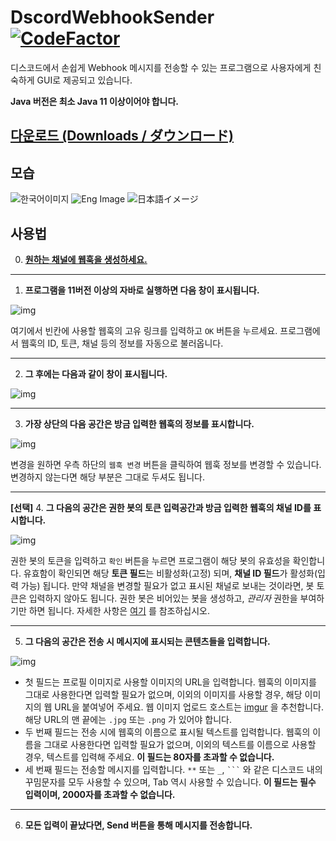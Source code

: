 # DscordWebhookSender [![CodeFactor](https://www.codefactor.io/repository/github/rkdrns4747/discordwebhooksender/badge/master?s=5b223cdbf6da97491863b9a4852bf46ad6a2c5c2)](https://www.codefactor.io/repository/github/rkdrns4747/discordwebhooksender/overview/master)

디스코드에서 손쉽게 Webhook 메시지를 전송할 수 있는 프로그램으로 사용자에게 친숙하게 GUI로 제공되고 있습니다.

**Java 버전은 최소 Java 11 이상이어야 합니다.**

## [다운로드 (Downloads / ダウンロード)](https://github.com/rkdrns4747/DiscordWebhookSender/releases)

## 모습

![한국어이미지](https://imgur.com/WgoMCBN.png) ![Eng Image](https://imgur.com/KmgUn1b.png) ![日本語イメージ](https://imgur.com/f4VFO2S.png)


## 사용법

0. **[원하는 채널에 웹훅을 생성하세요.](https://support.discord.com/hc/ko/articles/228383668-%EC%9B%B9%ED%9B%85%EC%9D%84-%EC%86%8C%EA%B0%9C%ED%95%A9%EB%8B%88%EB%8B%A4)**

---

1. **프로그램을 11버전 이상의 자바로 실행하면 다음 창이 표시됩니다.**

![img](https://imgur.com/k9HrGVP.png)

여기에서 빈칸에 사용할 웹훅의 고유 링크를 입력하고 `OK` 버튼을 누르세요. 프로그램에서 웹훅의 ID, 토큰, 채널 등의 정보를 자동으로 불러옵니다.

---

2. **그 후에는 다음과 같이 창이 표시됩니다.**

![img](https://imgur.com/jGQE3sR.png)

---

3. **가장 상단의 다음 공간은 방금 입력한 웹훅의 정보를 표시합니다.**

![img](https://imgur.com/8IOzoXn.png)

변경을 원하면 우측 하단의 `웹훅 변경` 버튼을 클릭하여 웹훅 정보를 변경할 수 있습니다. 변경하지 않는다면 해당 부분은 그대로 두셔도 됩니다.

---

**[선택]** 4. **그 다음의 공간은 권한 봇의 토큰 입력공간과 방금 입력한 웹훅의 채널 ID를 표시합니다.**

![img](https://imgur.com/KfhQsN6.png)

권한 봇의 토큰을 입력하고 `확인` 버튼을 누르면 프로그램이 해당 봇의 유효성을 확인합니다. 유효함이 확인되면 해당 **토큰 필드**는 비활성화(고정) 되며, **채널 ID 필드**가 활성화(입력 가능) 됩니다.
만약 채널을 변경할 필요가 없고 표시된 채널로 보내는 것이라면, 봇 토큰은 입력하지 않아도 됩니다. 권한 봇은 비어있는 봇을 생성하고, *관리자* 권한을 부여하기만 하면 됩니다. 자세한 사항은 [여기](https://abc.xyz) 를 참조하십시오.

---

5. **그 다음의 공간은 전송 시 메시지에 표시되는 콘텐츠들을 입력합니다.**

![img](https://imgur.com/A37UR6Z.png)


- 첫 필드는 프로필 이미지로 사용할 이미지의 URL을 입력합니다. 웹훅의 이미지를 그대로 사용한다면 입력할 필요가 없으며, 이외의 이미지를 사용할 경우, 해당 이미지의 웹 URL을 붙여넣어 주세요. 웹 이미지 업로드 호스트는 [imgur](https://imgur.com) 을 추천합니다. 해당 URL의 맨 끝에는 `.jpg` 또는 `.png` 가 있어야 합니다.
- 두 번째 필드는 전송 시에 웹훅의 이름으로 표시될 텍스트를 입력합니다. 웹훅의 이름을 그대로 사용한다면 입력할 필요가 없으며, 이외의 텍스트를 이름으로 사용할 경우, 텍스트를 입력해 주세요. **이 필드는 80자를 초과할 수 없습니다.**
- 세 번째 필드는 전송할 메시지를 입력합니다. `**` 또는 `_`, ` ``` ` 와 같은 디스코드 내의 꾸밈문자를 모두 사용할 수 있으며, Tab 역시 사용할 수 있습니다. **이 필드는 필수 입력이며, 2000자를 초과할 수 없습니다.**

---

6. **모든 입력이 끝났다면, Send 버튼을 통해 메시지를 전송합니다.**
